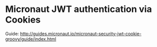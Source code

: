 # Micronaut JWT authentication via Cookies #

Guide: http://guides.micronaut.io/micronaut-security-jwt-cookie-groovy/guide/index.html
